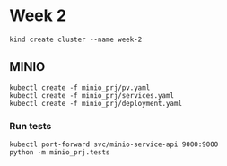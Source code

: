 # Week 2

```
kind create cluster --name week-2
```

## MINIO
```
kubectl create -f minio_prj/pv.yaml
kubectl create -f minio_prj/services.yaml
kubectl create -f minio_prj/deployment.yaml
```

### Run tests

```
kubectl port-forward svc/minio-service-api 9000:9000
python -m minio_prj.tests
```
